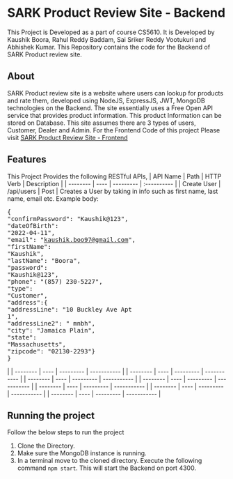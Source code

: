 # SARK Product Review Site - Backend

This Project is Developed as a part of course CS5610. It is Developed by Kaushik Boora, Rahul Reddy Baddam, Sai Sriker Reddy Vootukuri and Abhishek Kumar.
This Repository contains the code for the Backend of SARK Product review site.

## About

SARK Product review site is a website where users can lookup for products and rate them, developed using NodeJS, ExpressJS, JWT, MongoDB technologies on the Backend.
The site essentially uses a Free Open API service that provides product information. This product Information can be stored on Database. This site assumes there are 3 types of users, Customer, Dealer and Admin.
For the Frontend Code of this project Please visit [SARK Product Review Site - Frontend](https://github.com/BooraKaushik/SARK-Product-Review-Site-Frontend)

## Features

This Project Provides the following RESTful APIs,
| API Name | Path | HTTP Verb | Description |
| -------- | ---- | --------- | :---------- |
| Create User | /api/users | Post | Creates a User by taking in info such as first name, last name, email etc. Example body: <pre>{<br>"confirmPassword": "Kaushik@123",<br>"dateOfBirth": "2022-04-11",<br>"email": "kaushik.boo97@gmail.com",<br>"firstName": "Kaushik",<br>"lastName": "Boora",<br>"password": "Kaushik@123",<br>"phone": "(857) 230-5227",<br>"type": "Customer",<br>"address":{<br>"addressLine": "10 Buckley Ave Apt 1",<br>"addressLine2": " mnbh",<br>"city": "Jamaica Plain",<br>"state": "Massachusetts",<br>"zipcode": "02130-2293"}<br>}</pre> |
| -------- | ---- | --------- | ----------- |
| -------- | ---- | --------- | ----------- |
| -------- | ---- | --------- | ----------- |
| -------- | ---- | --------- | ----------- |
| -------- | ---- | --------- | ----------- |
| -------- | ---- | --------- | ----------- |
| -------- | ---- | --------- | ----------- |

## Running the project

Follow the below steps to run the project

1. Clone the Directory.
2. Make sure the MongoDB instance is running.
3. In a terminal move to the cloned directory. Execute the following command `npm start`. This will start the Backend on port 4300.
